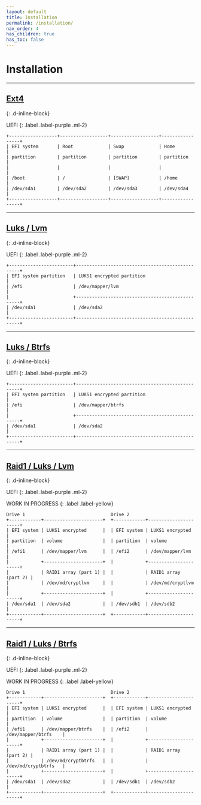 ```yaml
---
layout: default
title: Installation
permalink: /installation/
nav_order: 4
has_children: true
has_toc: false
---
```


# Installation

---

## [Ext4](/Andromeda/installation/ext4/)
{: .d-inline-block}

UEFI
{: .label .label-purple .ml-2}

```
+------------------+------------------+------------------+-----------------+
| EFI system       | Root             | Swap             | Home            |
| partition        | partition        | partition        | partition       |
|                  |                  |                  |                 |
| /boot            | /                | [SWAP]           | /home           |
| /dev/sda1        | /dev/sda2        | /dev/sda3        | /dev/sda4       |
+------------------+------------------+------------------+-----------------+
```

---

## [Luks / Lvm](/Andromeda/installation/luks-lvm/)
{: .d-inline-block}

UEFI
{: .label .label-purple .ml-2}

```
+------------------------+-------------------------------------------------+
| EFI system partition   | LUKS1 encrypted partition                       |
| /efi                   | /dev/mapper/lvm                                 |
|                        +-------------------------------------------------+
| /dev/sda1              | /dev/sda2                                       |
+------------------------+-------------------------------------------------+
```

---

## [Luks / Btrfs](/Andromeda/installation/luks-btrfs/)
{: .d-inline-block}

UEFI
{: .label .label-purple .ml-2}

```
+------------------------+-------------------------------------------------+
| EFI system partition   | LUKS1 encrypted partition                       |
| /efi                   | /dev/mapper/btrfs                               |
|                        +-------------------------------------------------+
| /dev/sda1              | /dev/sda2                                       |
+------------------------+-------------------------------------------------+
```

---

## [Raid1 / Luks / Lvm](/Andromeda/installation/raid1-luks-lvm/)
{: .d-inline-block}

UEFI
{: .label .label-purple .ml-2}

WORK IN PROGRESS
{: .label .label-yellow}

```
Drive 1                                Drive 2
+------------+----------------------+  +------------+----------------------+
| EFI system | LUKS1 encrypted      |  | EFI system | LUKS1 encrypted      |
| partition  | volume               |  | partition  | volume               |
| /efi1      | /dev/mapper/lvm      |  | /efi2      | /dev/mapper/lvm      |
|            +----------------------+  |            +----------------------+
|            | RAID1 array (part 1) |  |            | RAID1 array (part 2) |
|            | /dev/md/cryptlvm     |  |            | /dev/md/cryptlvm     |
|            +----------------------+  |            +----------------------+
| /dev/sda1  | /dev/sda2            |  | /dev/sdb1  | /dev/sdb2            |
+------------+----------------------+  +------------+----------------------+
```

---

## [Raid1 / Luks / Btrfs](/Andromeda/installation/raid1-luks-btrfs/)
{: .d-inline-block}

UEFI
{: .label .label-purple .ml-2}

WORK IN PROGRESS
{: .label .label-yellow}

```
Drive 1                                Drive 2
+------------+----------------------+  +------------+----------------------+
| EFI system | LUKS1 encrypted      |  | EFI system | LUKS1 encrypted      |
| partition  | volume               |  | partition  | volume               |
| /efi1      | /dev/mapper/btrfs    |  | /efi2      | /dev/mapper/btrfs    |
|            +----------------------+  |            +----------------------+
|            | RAID1 array (part 1) |  |            | RAID1 array (part 2) |
|            | /dev/md/cryptbtrfs   |  |            | /dev/md/cryptbtrfs   |
|            +----------------------+  |            +----------------------+
| /dev/sda1  | /dev/sda2            |  | /dev/sdb1  | /dev/sdb2            |
+------------+----------------------+  +------------+----------------------+
```
